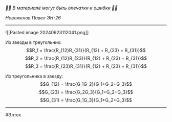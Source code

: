 *🚨🚨 В материале могут быть опечатки и ошибки 🚨🚨*

*Новоженов Павел*
*ЭН-26*

---

![[Pasted image 20240923112041.png]]

Из звезды в треугольник:
$$R_1 = \frac{R_{12}R_{31}}{R_{12} + R_{23} + R_{31}}$$
$$R_2 = \frac{R_{12}R_{23}}{R_{12} + R_{23} + R_{31}}$$
$$R_3 = \frac{R_{23}R_{31}}{R_{12} + R_{23} + R_{31}}$$

Из треугольника в звезду:
$$G_{12} = \frac{G_1G_2}{G_1+G_2+G_3}$$
$$G_{23} = \frac{G_2G_3}{G_1+G_2+G_3}$$
$$G_{31} = \frac{G_1G_3}{G_1+G_2+G_3}$$

---

#Элтех